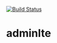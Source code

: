 [![Build Status](https://travis-ci.org/xuqplus/adminlte.svg?branch=master)](https://travis-ci.org/xuqplus/adminlte)
# adminlte
